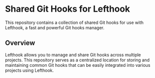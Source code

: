 # Shared Git Hooks for Lefthook

This repository contains a collection of shared Git hooks for use with Lefthook, a fast and powerful Git hooks manager.

## Overview

Lefthook allows you to manage and share Git hooks across multiple projects. This repository serves as a centralized location for storing and maintaining common Git hooks that can be easily integrated into various projects using Lefthook.